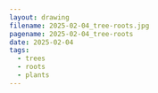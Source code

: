 ```yaml
---
layout: drawing
filename: 2025-02-04_tree-roots.jpg
pagename: 2025-02-04_tree-roots
date: 2025-02-04
tags:
  - trees
  - roots
  - plants
---
```

